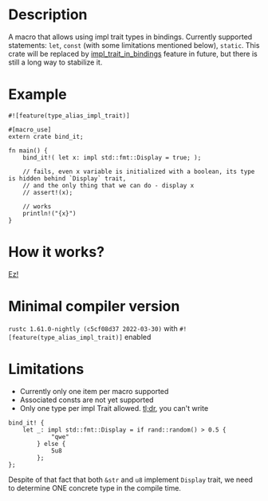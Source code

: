 # Description
A macro that allows using impl trait types in bindings.
Currently supported statements: `let`, `const` (with some limitations mentioned below), `static`.
This crate will be replaced by [impl_trait_in_bindings](https://github.com/rust-lang/rust/issues/63065) feature in future,
but there is still a long way to stabilize it.

# Example
```rust,nightly
#![feature(type_alias_impl_trait)]

#[macro_use]
extern crate bind_it;

fn main() {
    bind_it!( let x: impl std::fmt::Display = true; );

    // fails, even x variable is initialized with a boolean, its type is hidden behind `Display` trait,
    // and the only thing that we can do - display x
    // assert!(x);

    // works
    println!("{x}")
}
```

# How it works?
[Ez!](https://rust-lang.github.io/impl-trait-initiative/explainer/lbit.html)

# Minimal compiler version
`rustc 1.61.0-nightly (c5cf08d37 2022-03-30)` with `#![feature(type_alias_impl_trait)]` enabled


# Limitations
* Currently only one item per macro supported
* Associated consts are not yet supported
* Only one type per impl Trait allowed. [tl;dr](https://stackoverflow.com/questions/52001592/why-can-impl-trait-not-be-used-to-return-multiple-conditional-types),
you can't write
```rust,nightly,no_run
bind_it! {
    let _: impl std::fmt::Display = if rand::random() > 0.5 {
            "qwe"
        } else {
            5u8
        };
};
```
Despite of that fact that both `&str` and `u8` implement `Display` trait, we need to determine ONE concrete type in the compile time.